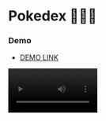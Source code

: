 # Pokedex 👾👾👾

### Demo 

- [DEMO LINK](https://shyptia.github.io/pokedex/)

<video src='https://www.loom.com/share/84e97cd5ca2f4d05b435735ef1c7e366' width=180/>

### Description

The list of twelve Pokémons is loading when opening the page. To download the other part of the Pokemons, click the button `Load more`. If an error occurs when loading, an error message will appear.
You can see a list of existing Pokémons. You have the ability to filter the list of Pokémons by type by clicking on the appropriate type button. If this page does not have the Pokémon with tis type, then there will be a message that there are no pokemons. If you want to display all Pokémons click the button `All`.
When you click on a specific card, the appropriate card with detailed information about the pokemon will be displayed. If further information is clear to you click `I got it`.

### Technologies used:

- React
- Javascript
- Typescript
- Material UI

### Instructions how to run application locally:

1. Clone the repository to your local machine.
2. Open terminal in the project.
3. Set up project and install necessary packages:
```bash 
npm install
```
4. Add command to terminal:
```bash 
npm start
```
5. Open application in your browser `http://localhost:3000/`
